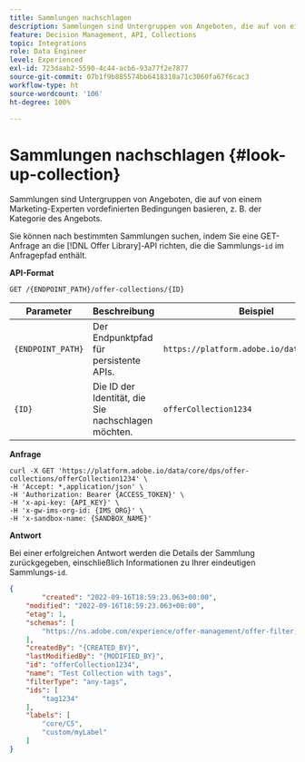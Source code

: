 ```yaml
---
title: Sammlungen nachschlagen
description: Sammlungen sind Untergruppen von Angeboten, die auf von einem Marketing-Experten vordefinierten Bedingungen basieren, z. B. der Kategorie des Angebots.
feature: Decision Management, API, Collections
topic: Integrations
role: Data Engineer
level: Experienced
exl-id: 723daab2-5590-4c44-acb6-93a77f2e7877
source-git-commit: 07b1f9b885574bb6418310a71c3060fa67f6cac3
workflow-type: ht
source-wordcount: '106'
ht-degree: 100%

---
```


# Sammlungen nachschlagen {#look-up-collection}

Sammlungen sind Untergruppen von Angeboten, die auf von einem Marketing-Experten vordefinierten Bedingungen basieren, z. B. der Kategorie des Angebots.

Sie können nach bestimmten Sammlungen suchen, indem Sie eine GET-Anfrage an die [!DNL Offer Library]-API richten, die die Sammlungs-`id` im Anfragepfad enthält.

**API-Format**

```http
GET /{ENDPOINT_PATH}/offer-collections/{ID}
```

| Parameter | Beschreibung | Beispiel |
| --------- | ----------- | ------- |
| `{ENDPOINT_PATH}` | Der Endpunktpfad für persistente APIs. | `https://platform.adobe.io/data/core/dps/` |
| `{ID}` | Die ID der Identität, die Sie nachschlagen möchten. | `offerCollection1234` |

**Anfrage**

```shell
curl -X GET 'https://platform.adobe.io/data/core/dps/offer-collections/offerCollection1234' \
-H 'Accept: *,application/json' \
-H 'Authorization: Bearer {ACCESS_TOKEN}' \
-H 'x-api-key: {API_KEY}' \
-H 'x-gw-ims-org-id: {IMS_ORG}' \
-H 'x-sandbox-name: {SANDBOX_NAME}'
```

**Antwort**

Bei einer erfolgreichen Antwort werden die Details der Sammlung zurückgegeben, einschließlich Informationen zu Ihrer eindeutigen Sammlungs-`id`.

```json
{
        "created": "2022-09-16T18:59:23.063+00:00",
    "modified": "2022-09-16T18:59:23.063+00:00",
    "etag": 1,
    "schemas": [
        "https://ns.adobe.com/experience/offer-management/offer-filter;version=0.4"
    ],
    "createdBy": "{CREATED_BY}",
    "lastModifiedBy": "{MODIFIED_BY}",
    "id": "offerCollection1234",
    "name": "Test Collection with tags",
    "filterType": "any-tags",
    "ids": [
        "tag1234"
    ],
    "labels": [
        "core/C5",
        "custom/myLabel"
    ]
}
```
